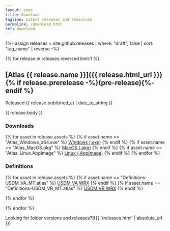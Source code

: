 ```yaml
---
layout: page
title: Download
tagline: Latest releases and resources
permalink: /download.html
ref: download
---
```


{%- assign releases = site.github.releases | where: "draft", false | sort: "tag_name" | reverse -%}

{% for release in releases reversed limit:1 %}

## [Atlas {{ release.name }}]({{ release.html_url }}) {% if release.prerelease -%}(pre-release){%- endif %}
Released <time datetime="{{ release.published_at | date_to_xmlschema }}">{{ release.published_at | date_to_string }}</time>

{{ release.body }}

### Downloads
{% for asset in release.assets %}
  {% if asset.name == "Atlas_Windows_x64.exe" %}
<a href="{{ asset.browser_download_url }}" class="btn">Windows (.exe)</a>
  {% endif %}
  {% if asset.name == "Atlas_MacOS.pkg" %}
<a href="{{ asset.browser_download_url }}" class="btn">MacOS (.pkg)</a>
  {% endif %}
  {% if asset.name == "Atlas_Linux.AppImage" %}
<a href="{{ asset.browser_download_url }}" class="btn">Linux (.AppImage)</a>
  {% endif %}
{% endfor %}
### Definitions
{% for asset in release.assets %}
  {% if asset.name == "Definitions-USDM_VA_MT.atlas" %}
<a href="{{ asset.browser_download_url }}" class="btn">USDM VA WRX</a>
  {% endif %}
  {% if asset.name == "Definitions-USDM_VB_MT.atlas" %}
<a href="{{ asset.browser_download_url }}" class="btn">USDM VB WRX</a>
  {% endif %}

{% endfor %}

{% endfor %}

Looking for [older versions and releases?]({{ '/releases.html' | absolute_url }})


